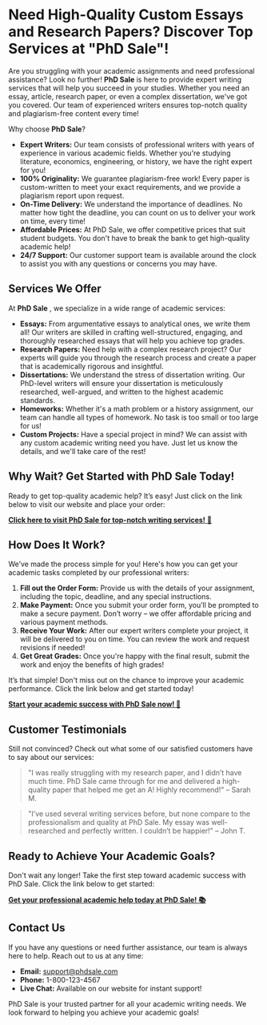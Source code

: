 # Need High-Quality Custom Essays and Research Papers? Discover Top Services at "PhD Sale"!

Are you struggling with your academic assignments and need professional assistance? Look no further! **PhD Sale** is here to provide expert writing services that will help you succeed in your studies. Whether you need an essay, article, research paper, or even a complex dissertation, we've got you covered. Our team of experienced writers ensures top-notch quality and plagiarism-free content every time!

Why choose **PhD Sale**?

- **Expert Writers:** Our team consists of professional writers with years of experience in various academic fields. Whether you're studying literature, economics, engineering, or history, we have the right expert for you!
- **100% Originality:** We guarantee plagiarism-free work! Every paper is custom-written to meet your exact requirements, and we provide a plagiarism report upon request.
- **On-Time Delivery:** We understand the importance of deadlines. No matter how tight the deadline, you can count on us to deliver your work on time, every time!
- **Affordable Prices:** At PhD Sale, we offer competitive prices that suit student budgets. You don't have to break the bank to get high-quality academic help!
- **24/7 Support:** Our customer support team is available around the clock to assist you with any questions or concerns you may have.

## Services We Offer

At **PhD Sale** , we specialize in a wide range of academic services:

- **Essays:** From argumentative essays to analytical ones, we write them all! Our writers are skilled in crafting well-structured, engaging, and thoroughly researched essays that will help you achieve top grades.
- **Research Papers:** Need help with a complex research project? Our experts will guide you through the research process and create a paper that is academically rigorous and insightful.
- **Dissertations:** We understand the stress of dissertation writing. Our PhD-level writers will ensure your dissertation is meticulously researched, well-argued, and written to the highest academic standards.
- **Homeworks:** Whether it's a math problem or a history assignment, our team can handle all types of homework. No task is too small or too large for us!
- **Custom Projects:** Have a special project in mind? We can assist with any custom academic writing need you have. Just let us know the details, and we'll take care of the rest!

## Why Wait? Get Started with PhD Sale Today!

Ready to get top-quality academic help? It’s easy! Just click on the link below to visit our website and place your order:

[**Click here to visit PhD Sale for top-notch writing services!** 🚀](https://tinyurl.com/topessay?keyword=phd+sale)

## How Does It Work?

We’ve made the process simple for you! Here's how you can get your academic tasks completed by our professional writers:

1. **Fill out the Order Form:** Provide us with the details of your assignment, including the topic, deadline, and any special instructions.
2. **Make Payment:** Once you submit your order form, you’ll be prompted to make a secure payment. Don’t worry – we offer affordable pricing and various payment methods.
3. **Receive Your Work:** After our expert writers complete your project, it will be delivered to you on time. You can review the work and request revisions if needed!
4. **Get Great Grades:** Once you're happy with the final result, submit the work and enjoy the benefits of high grades!

It’s that simple! Don't miss out on the chance to improve your academic performance. Click the link below and get started today!

[**Start your academic success with PhD Sale now! 🌟**](https://tinyurl.com/topessay?keyword=phd+sale)

## Customer Testimonials

Still not convinced? Check out what some of our satisfied customers have to say about our services:

> "I was really struggling with my research paper, and I didn’t have much time. PhD Sale came through for me and delivered a high-quality paper that helped me get an A! Highly recommend!" – Sarah M.

> "I’ve used several writing services before, but none compare to the professionalism and quality at PhD Sale. My essay was well-researched and perfectly written. I couldn’t be happier!" – John T.

## Ready to Achieve Your Academic Goals?

Don't wait any longer! Take the first step toward academic success with PhD Sale. Click the link below to get started:

[**Get your professional academic help today at PhD Sale! 📚**](https://tinyurl.com/topessay?keyword=phd+sale)

## Contact Us

If you have any questions or need further assistance, our team is always here to help. Reach out to us at any time:

- **Email:** support@phdsale.com
- **Phone:** 1-800-123-4567
- **Live Chat:** Available on our website for instant support!

PhD Sale is your trusted partner for all your academic writing needs. We look forward to helping you achieve your academic goals!
